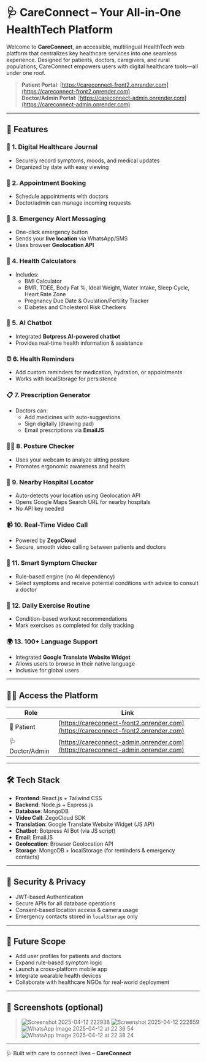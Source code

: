 # 🩺 CareConnect – Your All-in-One HealthTech Platform

Welcome to **CareConnect**, an accessible, multilingual HealthTech web platform that centralizes key healthcare services into one seamless experience. Designed for patients, doctors, caregivers, and rural populations, CareConnect empowers users with digital healthcare tools—all under one roof.

> **Patient Portal**: [https://careconnect-front2.onrender.com](https://careconnect-front2.onrender.com)  
> **Doctor/Admin Portal**: [https://careconnect-admin.onrender.com](https://careconnect-admin.onrender.com)

---

## 🚀 Features

### 🧾 1. Digital Healthcare Journal
- Securely record symptoms, moods, and medical updates
- Organized by date with easy viewing

### 📅 2. Appointment Booking
- Schedule appointments with doctors
- Doctor/admin can manage incoming requests

### 🚨 3. Emergency Alert Messaging
- One-click emergency button
- Sends your **live location** via WhatsApp/SMS
- Uses browser **Geolocation API**

### 🧮 4. Health Calculators
- Includes:
  - BMI Calculator
  - BMR, TDEE, Body Fat %, Ideal Weight, Water Intake, Sleep Cycle, Heart Rate Zone
  - Pregnancy Due Date & Ovulation/Fertility Tracker
  - Diabetes and Cholesterol Risk Checkers

### 🤖 5. AI Chatbot
- Integrated **Botpress AI-powered chatbot**
- Provides real-time health information & assistance

### ⏰ 6. Health Reminders
- Add custom reminders for medication, hydration, or appointments
- Works with localStorage for persistence

### 📋 7. Prescription Generator
- Doctors can:
  - Add medicines with auto-suggestions
  - Sign digitally (drawing pad)
  - Email prescriptions via **EmailJS**

### 🧍‍♀️ 8. Posture Checker
- Uses your webcam to analyze sitting posture
- Promotes ergonomic awareness and health

### 🏥 9. Nearby Hospital Locator
- Auto-detects your location using Geolocation API
- Opens Google Maps Search URL for nearby hospitals
- No API key needed

### 📹 10. Real-Time Video Call
- Powered by **ZegoCloud**
- Secure, smooth video calling between patients and doctors

### 🧠 11. Smart Symptom Checker
- Rule-based engine (no AI dependency)
- Select symptoms and receive potential conditions with advice to consult a doctor

### 💪 12. Daily Exercise Routine
- Condition-based workout recommendations
- Mark exercises as completed for daily tracking

### 🌍 13. 100+ Language Support
- Integrated **Google Translate Website Widget**
- Allows users to browse in their native language
- Inclusive for global users

---

## 🧑‍⚕️ Access the Platform

| Role        | Link                                                                 |
|-------------|----------------------------------------------------------------------|
| 👤 Patient  | [https://careconnect-front2.onrender.com](https://careconnect-front2.onrender.com) |
| 🩺 Doctor/Admin | [https://careconnect-admin.onrender.com](https://careconnect-admin.onrender.com) |

---

## 🛠️ Tech Stack

- **Frontend**: React.js + Tailwind CSS
- **Backend**: Node.js + Express.js
- **Database**: MongoDB
- **Video Call**: ZegoCloud SDK
- **Translation**: Google Translate Website Widget (JS API)
- **Chatbot**: Botpress AI Bot (via JS script)
- **Email**: EmailJS
- **Geolocation**: Browser Geolocation API
- **Storage**: MongoDB + localStorage (for reminders & emergency contacts)

---

## 🔐 Security & Privacy

- JWT-based Authentication
- Secure APIs for all database operations
- Consent-based location access & camera usage
- Emergency contacts stored in `localStorage` only

---

## 🧠 Future Scope

- Add user profiles for patients and doctors
- Expand rule-based symptom logic
- Launch a cross-platform mobile app
- Integrate wearable health devices
- Collaborate with healthcare NGOs for real-world deployment

---

## 📸 Screenshots (optional)
> ![Screenshot 2025-04-12 222938](https://github.com/user-attachments/assets/0ab64df2-56e6-48cf-bf97-3c89f899593d)
> ![Screenshot 2025-04-12 222859](https://github.com/user-attachments/assets/b13d9367-3185-4bd1-ad37-10aec842f7bb)
> ![WhatsApp Image 2025-04-12 at 22 36 54](https://github.com/user-attachments/assets/e3ecd9d7-b398-4173-8048-fc1886b497fc)
> ![WhatsApp Image 2025-04-12 at 22 38 24](https://github.com/user-attachments/assets/5ec15f41-7113-45a2-8402-7e471ff286f4)


> 



---



🩺 Built with care to connect lives – **CareConnect**
